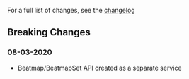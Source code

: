 
For a full list of changes, see the [changelog](https://github.com/deissh/osu-lazer/blob/master/CHANGELOG.md)

## Breaking Changes

### 08-03-2020
 * Beatmap/BeatmapSet API created as a separate service